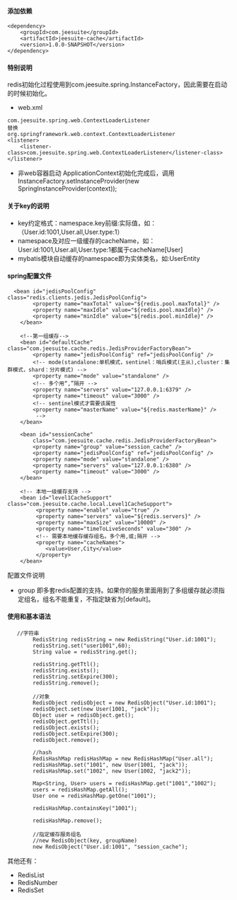 #### 添加依赖
```
<dependency>
	<groupId>com.jeesuite</groupId>
	<artifactId>jeesuite-cache</artifactId>
	<version>1.0.0-SNAPSHOT</version>
</dependency>
```
#### 特别说明
redis初始化过程使用到com.jeesuite.spring.InstanceFactory，因此需要在启动的时候初始化。
- web.xml
```
com.jeesuite.spring.web.ContextLoaderListener
替换
org.springframework.web.context.ContextLoaderListener
<listener>
	<listener-class>com.jeesuite.spring.web.ContextLoaderListener</listener-class>
</listener>
```
- 非web容器启动
ApplicationContext初始化完成后，调用InstanceFactory.setInstanceProvider(new SpringInstanceProvider(context));

#### 关于key的说明
- key约定格式：namespace.key前缀:实际值，如：（User.id:1001,User.all,User.type:1）
- namespace及对应一级缓存的cacheName，如：User.id:1001,User.all,User.type:1都属于cacheName[User]
- mybatis模块自动缓存的namespace即为实体类名，如:UserEntity

#### spring配置文件
```
  <bean id="jedisPoolConfig" class="redis.clients.jedis.JedisPoolConfig">
		<property name="maxTotal" value="${redis.pool.maxTotal}" />
		<property name="maxIdle" value="${redis.pool.maxIdle}" />
		<property name="minIdle" value="${redis.pool.minIdle}" />
	</bean>

    <!--第一组缓存-->
	<bean id="defaultCache" class="com.jeesuite.cache.redis.JedisProviderFactoryBean">
		<property name="jedisPoolConfig" ref="jedisPoolConfig" />
		<!-- mode(standalone:单机模式，sentinel：哨兵模式(主从),cluster：集群模式，shard：分片模式) -->
		<property name="mode" value="standalone" />
		<!-- 多个用“,”隔开 -->
		<property name="servers" value="127.0.0.1:6379" />
		<property name="timeout" value="3000" />
		<!-- sentinel模式才需要该属性
		<property name="masterName" value="${redis.masterName}" />
		 -->
	</bean>

	<bean id="sessionCache"
		class="com.jeesuite.cache.redis.JedisProviderFactoryBean">
		<property name="group" value="session_cache" />
		<property name="jedisPoolConfig" ref="jedisPoolConfig" />
		<property name="mode" value="standalone" />
		<property name="servers" value="127.0.0.1:6380" />
		<property name="timeout" value="3000" />
	</bean> 

    <!-- 本地一级缓存支持 -->
    <bean id="level1CacheSupport" class="com.jeesuite.cache.local.Level1CacheSupport">
         <property name="enable" value="true" />
         <property name="servers" value="${redis.servers}" />
         <property name="maxSize" value="10000" />
         <property name="timeToLiveSeconds" value="300" />
         <!-- 需要本地缓存缓存组名。多个用,或;隔开 -->
         <property name="cacheNames">
            <value>User,City</value>
         </property>
    </bean>
```
配置文件说明
- group 即多套redis配置的支持。如果你的服务里面用到了多组缓存就必须指定组名，组名不能重复，不指定缺省为[default]。

#### 使用和基本语法
```
   //字符串
		RedisString redisString = new RedisString("User.id:1001");
		redisString.set("user1001",60);
		String value = redisString.get();
		
		redisString.getTtl();
		redisString.exists();
		redisString.setExpire(300);
		redisString.remove();
		
		//对象
		RedisObject redisObject = new RedisObject("User.id:1001");
		redisObject.set(new User(1001, "jack"));
		Object user = redisObject.get();
		redisObject.getTtl();
		redisObject.exists();
		redisObject.setExpire(300);
		redisObject.remove();
		
		//hash 
		RedisHashMap redisHashMap = new RedisHashMap("User.all");
		redisHashMap.set("1001", new User(1001, "jack"));
		redisHashMap.set("1002", new User(1002, "jack2"));
		
		Map<String, User> users = redisHashMap.get("1001","1002");
		users = redisHashMap.getAll();
		User one = redisHashMap.getOne("1001");
		
		redisHashMap.containsKey("1001");
		
		redisHashMap.remove();
		
		//指定缓存服务组名
		//new RedisObject(key, groupName)
		new RedisObject("User.id:1001", "session_cache");
```
其他还有：
- RedisList
- RedisNumber
- RedisSet
